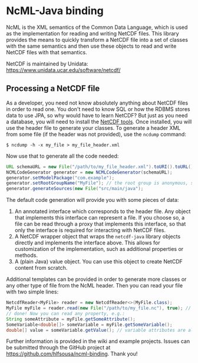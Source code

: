 # NcML-Java binding

NcML is the XML semantics of the Common Data Language, which is used as the implementation for reading and writing NetCDF files. This library provides the means to quickly transform a NetCDF file into a set of classes with the same semantics and then use these objects to read and write NetCDF files with that semantics.

NetCDF is maintained by Unidata: https://www.unidata.ucar.edu/software/netcdf/

## Processing a NetCDF file

As a developer, you need not know absolutely anything about NetCDF files in order to read one. You don't need to know SQL or how the RDBMS stores data to use JPA, so why would have to learn NetCDF? But just as you need a database, you will need to install the [NetCDF tools](https://www.unidata.ucar.edu/downloads/netcdf/). Once installed, you will use the header file to generate your classes. To generate a header XML from some file (if the header was not provided), use the `ncdump` command:

```shell
$ ncdump -h -x my_file > my_file_header.xml
```

Now use that to generate all the code needed:

```java
URL schemaURL = new File("/path/to/my_file_header.xml").toURI().toURL(); // or however you wish
NCMLCodeGenerator generator = new NCMLCodeGenerator(schemaURL);
generator.setModelPackage("com.example");
generator.setRootGroupName("MyFile"); // the root group is anonymous, so give it a name
generator.generateSources(new File("src/main/java");
```

The default code generation will provide you with some pieces of data:

1. An annotated interface which corresponds to the header file. Any object that implements this interface can represent a file. If you choose so, a file can be read through a proxy that implements this interface, so that only the interface is required for interacting with NetCDF files.
2. A NetCDF wrapper object that wraps the `netcdf-java` library objects directly and implements the interface above. This allows for customization of the implementation, such as additional properties or methods.
3. A (plain Java) value object. You can use this object to create NetCDF content from scratch.

Additional templates can be provided in order to generate more classes or any other type of file from the NcML header. Then you can read your file with two simple lines:

```java
NetcdfReader<MyFile> reader = new NetcdfReader<>(MyFile.class);
MyFile myFile = reader.read(new File("/path/to/my_file.nc"), true); // read-only
// done! Now you can read any property, e.g.:
String someAttribute = myFile.getSomeAttribute();
SomeVariable<double[]> someVariable = myFile.getSomeVariable();
double[] value = someVariable.getValue(); // variable attributes are also available
```

Further information is provided in the wiki and example projects. Issues can be submitted through the GitHub project at https://github.com/hlfsousa/ncml-binding. Thank you!

